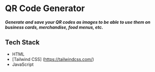 # QR Code Generator

##### Generate and save your QR codes as images to be able to use them on business cards, merchandise, food menus, etc.

## Tech Stack
- HTML
- [Tailwind CSS] (https://tailwindcss.com/)
- JavaScript
